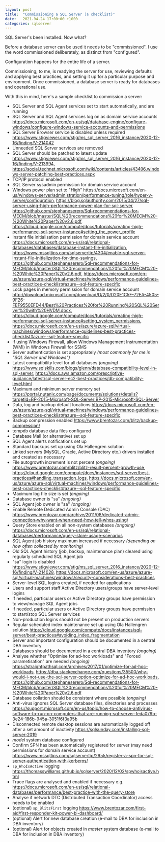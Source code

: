 ```yaml
---
layout: post
title:  "Commissioning a SQL Server (a checklist)"
date:   2021-04-24 17:00:00 +1000
categories: sqlserver
---
```

SQL Server's been installed. Now what?

Before a database server can be used it needs to be "commissioned". I use the word commissioned deliberately, as distinct from "configured".

Configuration happens for the entire life of a server.

Commissioning, to me, is readying the server for use, reviewing defaults and applying best practices, and setting it up for a particular purpose and environment. Once commissioned, a database server is ready for databases and operational use.

With this in mind, here's a sample checklist to commission a server:

- SQL Server and SQL Agent services set to start automatically, and are running
- SQL Server and SQL Agent services log on as domain service accounts <https://docs.microsoft.com/en-us/sql/database-engine/configure-windows/configure-windows-service-accounts-and-permissions>
- SQL Server Browser service is disabled unless required <https://www.stigviewer.com/stig/ms_sql_server_2016_instance/2020-12-16/finding/V-214042>
- Unneeded SQL Server services are removed
- SQL Server should be patched to latest update <https://www.stigviewer.com/stig/ms_sql_server_2016_instance/2020-12-16/finding/V-213994>, <https://social.technet.microsoft.com/wiki/contents/articles/43406.windows-server-patching-best-practices.aspx>
- TCP/IP protocol enabled
- SQL Server sysadmin permission for domain service account
- Windows power plan set to "High" <https://docs.microsoft.com/en-us/windows-server/administration/performance-tuning/role/hyper-v-server/configuration>, <https://blog.sqlauthority.com/2015/04/27/sql-server-using-high-performance-power-plan-for-sql-server>, <https://github.com/stephaneserero/Sql-recommendations-for-MECM/blob/master/SQL%20recommendations%20for%20MECM%20-%20White%20Paper%20v2.6.pdf>, <https://cloud.google.com/compute/docs/tutorials/creating-high-performance-sql-server-instance#setting_the_power_profile>
- Instant file initialisation permission for domain service account <https://docs.microsoft.com/en-us/sql/relational-databases/databases/database-instant-file-initialization>, <https://www.mssqltips.com/sqlservertip/4304/enable-sql-server-instant-file-initialization-for-time-savings>, <https://github.com/stephaneserero/Sql-recommendations-for-MECM/blob/master/SQL%20recommendations%20for%20MECM%20-%20White%20Paper%20v2.6.pdf>, <https://docs.microsoft.com/en-us/azure/azure-sql/virtual-machines/windows/performance-guidelines-best-practices-checklist#azure--sql-feature-specific>
- Lock pages in memory permission for domain service account <http://download.microsoft.com/download/D/2/0/D20E1C5F-72EA-4505-9F26-FEF9550EFD44/Best%20Practices%20for%20Running%20SQL%20Server%20with%20HVDM.docx>, <https://cloud.google.com/compute/docs/tutorials/creating-high-performance-sql-server-instance#setting_system_permissions>, <https://docs.microsoft.com/en-us/azure/azure-sql/virtual-machines/windows/performance-guidelines-best-practices-checklist#azure--sql-feature-specific>
- If using Windows Firewall, allow Windows Management Instrumentation (WMI) in Windows Firewall for SSMS
- Server authentication is set appropriately _(most commonly for me is "SQL Server and Windows")_
- Latest compatibility level for all databases _(ongoing)_ <https://www.sqlskills.com/blogs/glenn/database-compatibility-level-in-sql-server>, <https://docs.aws.amazon.com/prescriptive-guidance/latest/sql-server-ec2-best-practices/db-compatibility-level.html>
- Maximum and minimum server memory set <https://portal.nutanix.com/page/documents/solutions/details?targetId=BP-2015-Microsoft-SQL-Server:BP-2015-Microsoft-SQL-Server>
- Data, log and backup default locations <https://docs.microsoft.com/en-us/azure/azure-sql/virtual-machines/windows/performance-guidelines-best-practices-checklist#azure--sql-feature-specific>
- Backup compression enabled <https://www.brentozar.com/blitz/backup-compression/>
- tempdb database data files configured
- Database Mail (or alternative) set up
- SQL Agent alerts notifications set up
- Standard backups set up using Ola Hallengren solution
- Linked servers (MySQL, Oracle, Active Directory etc.) drivers installed and created as necessary
- File autogrowth increment is not percent _(ongoing)_ <https://www.brentozar.com/blitz/blitz-result-percent-growth-use>, <https://cloud.google.com/compute/docs/instances/sql-server/best-practices#handling_transaction_logs>, <https://docs.microsoft.com/en-us/azure/azure-sql/virtual-machines/windows/performance-guidelines-best-practices-checklist#azure--sql-feature-specific>
- Maximum log file size is set _(ongoing)_
- Database owner is "sa" _(ongoing)_
- SQL Agent job owner is "sa" _(ongoing)_
- Enable Remote Dedicated Admin Console (DAC) <https://www.brentozar.com/archive/2011/08/dedicated-admin-connection-why-want-when-need-how-tell-whos-using/>
- Query Store enabled on all non-system databases _(ongoing)_ <https://docs.microsoft.com/en-us/sql/relational-databases/performance/query-store-usage-scenarios>
- SQL Agent job history maximum increased if necessary _(depending on how often collected by monitoring)_
- Old SQL Agent history (job, backup, maintenance plan) cleared using regularly scheduled SQL Agent job
- "sa" login is disabled <https://www.stigviewer.com/stig/ms_sql_server_2016_instance/2020-12-16/finding/V-214028>, <https://docs.microsoft.com/en-us/azure/azure-sql/virtual-machines/windows/security-considerations-best-practices>
- Server-level SQL logins created, if needed for applications
- Users and support staff Active Directory users/groups have server-level logins
- If needed, particular users or Active Directory groups have permission to view/manage SQL Agent jobs
- If needed, particular users or Active Directory groups have permission to start/stop SQL Server services
- Non-production logins should not be present on production servers
- Regular scheduled index maintenance set up using Ola Hallengren solution <https://cloud.google.com/compute/docs/instances/sql-server/best-practices#avoiding_index_fragmentation>
- Server and important configuration should be documented in a central DBA inventory
- Databases should be documented in a central DBA inventory _(ongoing)_
- Analyse whether "Optimise for ad-hoc workloads" and "Forced parametisation" are needed _(ongoing)_ <https://straightpathsql.com/archives/2017/01/optimize-for-ad-hoc-workloads>, <https://dba.stackexchange.com/questions/35500/why-would-i-not-use-the-sql-server-option-optimize-for-ad-hoc-workloads>, <https://github.com/stephaneserero/Sql-recommendations-for-MECM/blob/master/SQL%20recommendations%20for%20MECM%20-%20White%20Paper%20v2.6.pdf>
- Database collation should be consistent where possible _(ongoing)_
- Anti-virus ignores SQL Server database files, directories and processes <https://support.microsoft.com/en-us/topic/how-to-choose-antivirus-software-to-run-on-computers-that-are-running-sql-server-feda079b-3e24-186b-945a-3051f6f3a95b>
- Disconnected remote desktop sessions are automatically logged off after a set amount of inactivity <https://sqlsunday.com/installing-sql-server-2019>
- _model_ system database configured
- Confirm SPN has been automatically registered for server (may need permissions for domain service account) <https://www.mssqltips.com/sqlservertip/2955/register-a-spn-for-sql-server-authentication-with-kerberos/>
- <code>sp_WhoIsActive</code> logging <https://thomasswilliams.github.io/sqlserver/2020/12/02/spwhoisactive.html>
- Trace flags are analysed and enabled if necessary e.g. <https://docs.microsoft.com/en-us/sql/relational-databases/performance/best-practice-with-the-query-store>
- Analyse if network DTC (Distributed Transaction Coordinator) access needs to be enabled
- (optional) <code>sp_BlitzFirst</code> logging <https://www.brentozar.com/first-aid/first-responder-kit-power-bi-dashboard/>
- (optional) Alert for new database creation (e-mail to DBA for inclusion in DBA inventory)
- (optional) Alert for objects created in _master_ system database (e-mail to DBA for inclusion in DBA inventory)
